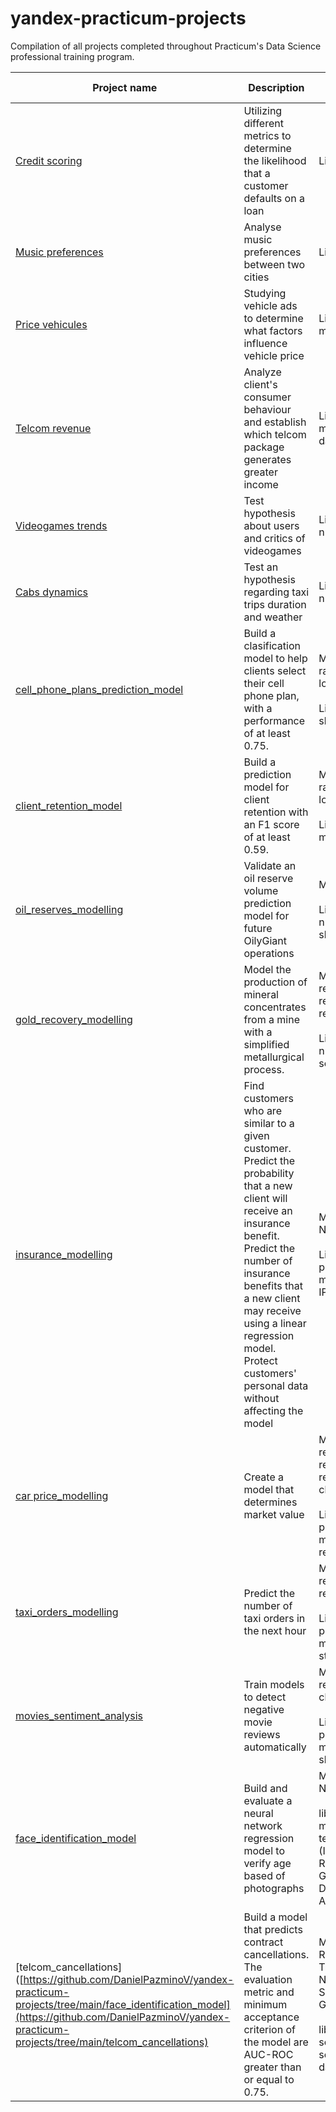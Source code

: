 # yandex-practicum-projects
Compilation of all projects completed throughout Practicum's Data Science professional training program.

Project name | Description | Libraries and Models used
------------ | ------------- | ------------- 
[Credit scoring](https://github.com/DanielPazminoV/yandex-practicum-projects/tree/main/credit_scoring) | Utilizing different metrics to determine the likelihood that a customer defaults on a loan | Library: pandas              
[Music preferences](https://github.com/DanielPazminoV/yandex-practicum-projects/tree/main/music_preferences) | Analyse music preferences between two cities  | Library: pandas
[Price vehicules](https://github.com/DanielPazminoV/yandex-practicum-projects/tree/main/price_vehicules) | Studying vehicle ads to determine what factors influence vehicle price | Libraries: pandas, matplotlib
[Telcom revenue](https://github.com/DanielPazminoV/yandex-practicum-projects/tree/main/telcom_revenue) | Analyze client's consumer behaviour and establish which telcom package generates greater income | Libraries: pandas, matplotlib, math, scipy, datetime
[Videogames trends](https://github.com/DanielPazminoV/yandex-practicum-projects/tree/main/video_games_trends) | Test hypothesis about users and critics of videogames | Libraries: pandas, numpy, scipy, matplotlib
[Cabs dynamics](https://github.com/DanielPazminoV/yandex-practicum-projects/tree/main/cabs_dynamics) | Test an hypothesis regarding taxi trips duration and weather | Libraries: pandas, numpy, scipy, matplotlib
[cell_phone_plans_prediction_model](https://github.com/DanielPazminoV/yandex-practicum-projects/tree/main/cell_phone_plans_prediction_model) | Build a clasification model to help clients select their cell phone plan, with a performance of at least 0.75. | Models: decision tree, random forest and logistic regression. <br> <br> Libraries: pandas, sklearn.
[client_retention_model](https://github.com/DanielPazminoV/yandex-practicum-projects/tree/main/client_retention_model) | Build a prediction model for client retention with an F1 score of at least 0.59. | Models: decision tree, random forest and logistic regression. <br> <br> Libraries: pandas, matplotlib, sklearn.
[oil_reserves_modelling](https://github.com/DanielPazminoV/yandex-practicum-projects/tree/main/oil_reserves_modelling) | Validate an oil reserve volume prediction model for future OilyGiant operations | Model: linear regression. <br> <br> Libraries: pandas, numpy, scipy, matplotlib, sklearn.
[gold_recovery_modelling](https://github.com/DanielPazminoV/yandex-practicum-projects/tree/main/gold_recovery_modelling) | Model the production of mineral concentrates from a mine with a simplified metallurgical process. | Models: linear regression, decision tree regressor, random forest regressor. <br> <br> Libraries: pandas, numpy, scipy, matplotlib, seaborn, sklearn
[insurance_modelling](https://github.com/DanielPazminoV/yandex-practicum-projects/tree/main/insurance_modelling) | Find customers who are similar to a given customer. Predict the probability that a new client will receive an insurance benefit. Predict the number of insurance benefits that a new client may receive using a linear regression model. Protect customers' personal data without affecting the model| Models: K Nearest Neihbors (classifier). <br> <br> Libraries: numpy, pandas, seaborn, matplotlib, sklearn, math, IPython.
[car price_modelling](https://github.com/DanielPazminoV/yandex-practicum-projects/tree/main/car_price_modelling) | Create a model that determines market value | Models: random forest regressor, linear regression, catboost regressor, catboost classifier. <br> <br> Libraries: numpy, pandas, seaborn, matplotlib, sklearn, math, regex, statistics, time.
[taxi_orders_modelling](https://github.com/DanielPazminoV/yandex-practicum-projects/tree/main/taxi_orders_modelling) | Predict the number of taxi orders in the next hour | Models: linear regression, LGMB regressor. <br> <br> Libraries: numpy, pandas, seaborn, matplotlib, sklearn, statsmodels, lightgbm.
[movies_sentiment_analysis](https://github.com/DanielPazminoV/yandex-practicum-projects/tree/main/movies_sentiment_analysis) | Train models to detect negative movie reviews automatically | Models: logistic regression, LGBM classifier.  <br> <br> Libraries: numpy, re, pandas, seaborn, matplotlib, nltk, spacy, sklearn, lightgbm.
[face_identification_model](https://github.com/DanielPazminoV/yandex-practicum-projects/tree/main/face_identification_model) | Build and evaluate a neural network regression model to verify age based of photographs | Models: Convolutional Neural Network <br> <br> libraries: numpy, pandas, matplotlib, PIL, tensorflow/keras (ImageDataGenerator, ResNet50, Sequential, GlobalAveragePooling2D, Dense, Dropout, Flatten, Adam).
[telcom_cancellations]([https://github.com/DanielPazminoV/yandex-practicum-projects/tree/main/face_identification_model](https://github.com/DanielPazminoV/yandex-practicum-projects/tree/main/telcom_cancellations) | Build a model that predicts contract cancellations. The evaluation metric and minimum acceptance criterion of the model are AUC-ROC greater than or equal to 0.75. | Models: Logistic Regression, Decision Tree, Random Forest, K-Nearest Neighbours, Support Vector Machine, Gradient Boosting  <br> <br> libraries: numpy, pandas, scipy, matplotlib, seaborn, datetime, dateutil, sklearn
